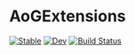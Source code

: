 # AoGExtensions

[![Stable](https://img.shields.io/badge/docs-stable-blue.svg)](https://greimel.github.io/AoGExtensions.jl/stable)
[![Dev](https://img.shields.io/badge/docs-dev-blue.svg)](https://greimel.github.io/AoGExtensions.jl/dev)
[![Build Status](https://github.com/greimel/AoGExtensions.jl/workflows/CI/badge.svg)](https://github.com/greimel/AoGExtensions.jl/actions)
